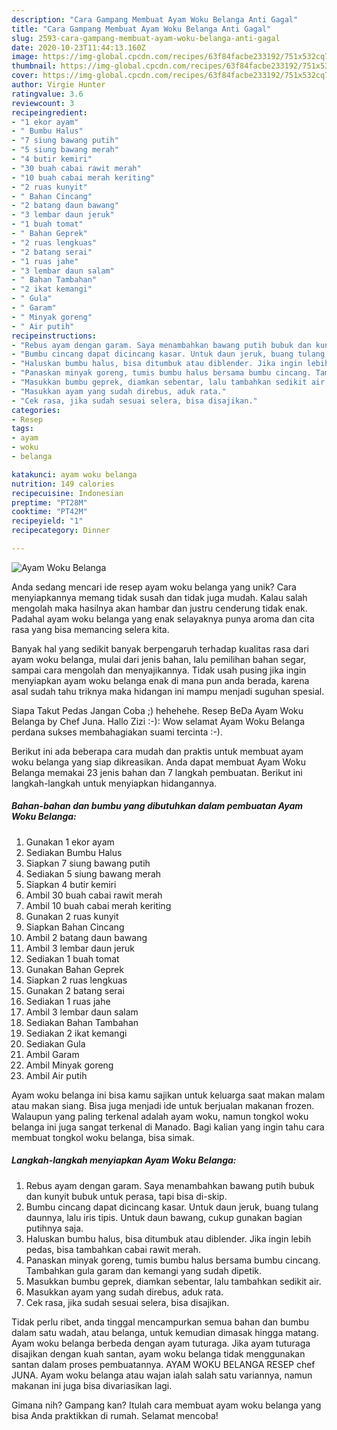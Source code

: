 ```yaml
---
description: "Cara Gampang Membuat Ayam Woku Belanga Anti Gagal"
title: "Cara Gampang Membuat Ayam Woku Belanga Anti Gagal"
slug: 2593-cara-gampang-membuat-ayam-woku-belanga-anti-gagal
date: 2020-10-23T11:44:13.160Z
image: https://img-global.cpcdn.com/recipes/63f84facbe233192/751x532cq70/ayam-woku-belanga-foto-resep-utama.jpg
thumbnail: https://img-global.cpcdn.com/recipes/63f84facbe233192/751x532cq70/ayam-woku-belanga-foto-resep-utama.jpg
cover: https://img-global.cpcdn.com/recipes/63f84facbe233192/751x532cq70/ayam-woku-belanga-foto-resep-utama.jpg
author: Virgie Hunter
ratingvalue: 3.6
reviewcount: 3
recipeingredient:
- "1 ekor ayam"
- " Bumbu Halus"
- "7 siung bawang putih"
- "5 siung bawang merah"
- "4 butir kemiri"
- "30 buah cabai rawit merah"
- "10 buah cabai merah keriting"
- "2 ruas kunyit"
- " Bahan Cincang"
- "2 batang daun bawang"
- "3 lembar daun jeruk"
- "1 buah tomat"
- " Bahan Geprek"
- "2 ruas lengkuas"
- "2 batang serai"
- "1 ruas jahe"
- "3 lembar daun salam"
- " Bahan Tambahan"
- "2 ikat kemangi"
- " Gula"
- " Garam"
- " Minyak goreng"
- " Air putih"
recipeinstructions:
- "Rebus ayam dengan garam. Saya menambahkan bawang putih bubuk dan kunyit bubuk untuk perasa, tapi bisa di-skip."
- "Bumbu cincang dapat dicincang kasar. Untuk daun jeruk, buang tulang daunnya, lalu iris tipis. Untuk daun bawang, cukup gunakan bagian putihnya saja."
- "Haluskan bumbu halus, bisa ditumbuk atau diblender. Jika ingin lebih pedas, bisa tambahkan cabai rawit merah."
- "Panaskan minyak goreng, tumis bumbu halus bersama bumbu cincang. Tambahkan gula garam dan kemangi yang sudah dipetik."
- "Masukkan bumbu geprek, diamkan sebentar, lalu tambahkan sedikit air."
- "Masukkan ayam yang sudah direbus, aduk rata."
- "Cek rasa, jika sudah sesuai selera, bisa disajikan."
categories:
- Resep
tags:
- ayam
- woku
- belanga

katakunci: ayam woku belanga 
nutrition: 149 calories
recipecuisine: Indonesian
preptime: "PT28M"
cooktime: "PT42M"
recipeyield: "1"
recipecategory: Dinner

---
```



![Ayam Woku Belanga](https://img-global.cpcdn.com/recipes/63f84facbe233192/751x532cq70/ayam-woku-belanga-foto-resep-utama.jpg)

Anda sedang mencari ide resep ayam woku belanga yang unik? Cara menyiapkannya memang tidak susah dan tidak juga mudah. Kalau salah mengolah maka hasilnya akan hambar dan justru cenderung tidak enak. Padahal ayam woku belanga yang enak selayaknya punya aroma dan cita rasa yang bisa memancing selera kita.

Banyak hal yang sedikit banyak berpengaruh terhadap kualitas rasa dari ayam woku belanga, mulai dari jenis bahan, lalu pemilihan bahan segar, sampai cara mengolah dan menyajikannya. Tidak usah pusing jika ingin menyiapkan ayam woku belanga enak di mana pun anda berada, karena asal sudah tahu triknya maka hidangan ini mampu menjadi suguhan spesial.

Siapa Takut Pedas Jangan Coba ;) hehehehe. Resep BeDa Ayam Woku Belanga by Chef Juna. Hallo Zizi :-): Wow selamat Ayam Woku Belanga perdana sukses membahagiakan suami tercinta :-).


Berikut ini ada beberapa cara mudah dan praktis untuk membuat ayam woku belanga yang siap dikreasikan. Anda dapat membuat Ayam Woku Belanga memakai 23 jenis bahan dan 7 langkah pembuatan. Berikut ini langkah-langkah untuk menyiapkan hidangannya.

<!--inarticleads1-->

##### Bahan-bahan dan bumbu yang dibutuhkan dalam pembuatan Ayam Woku Belanga:

1. Gunakan 1 ekor ayam
1. Sediakan  Bumbu Halus
1. Siapkan 7 siung bawang putih
1. Sediakan 5 siung bawang merah
1. Siapkan 4 butir kemiri
1. Ambil 30 buah cabai rawit merah
1. Ambil 10 buah cabai merah keriting
1. Gunakan 2 ruas kunyit
1. Siapkan  Bahan Cincang
1. Ambil 2 batang daun bawang
1. Ambil 3 lembar daun jeruk
1. Sediakan 1 buah tomat
1. Gunakan  Bahan Geprek
1. Siapkan 2 ruas lengkuas
1. Gunakan 2 batang serai
1. Sediakan 1 ruas jahe
1. Ambil 3 lembar daun salam
1. Sediakan  Bahan Tambahan
1. Sediakan 2 ikat kemangi
1. Sediakan  Gula
1. Ambil  Garam
1. Ambil  Minyak goreng
1. Ambil  Air putih


Ayam woku belanga ini bisa kamu sajikan untuk keluarga saat makan malam atau makan siang. Bisa juga menjadi ide untuk berjualan makanan frozen. Walaupun yang paling terkenal adalah ayam woku, namun tongkol woku belanga ini juga sangat terkenal di Manado. Bagi kalian yang ingin tahu cara membuat tongkol woku belanga, bisa simak. 

<!--inarticleads2-->

##### Langkah-langkah menyiapkan Ayam Woku Belanga:

1. Rebus ayam dengan garam. Saya menambahkan bawang putih bubuk dan kunyit bubuk untuk perasa, tapi bisa di-skip.
1. Bumbu cincang dapat dicincang kasar. Untuk daun jeruk, buang tulang daunnya, lalu iris tipis. Untuk daun bawang, cukup gunakan bagian putihnya saja.
1. Haluskan bumbu halus, bisa ditumbuk atau diblender. Jika ingin lebih pedas, bisa tambahkan cabai rawit merah.
1. Panaskan minyak goreng, tumis bumbu halus bersama bumbu cincang. Tambahkan gula garam dan kemangi yang sudah dipetik.
1. Masukkan bumbu geprek, diamkan sebentar, lalu tambahkan sedikit air.
1. Masukkan ayam yang sudah direbus, aduk rata.
1. Cek rasa, jika sudah sesuai selera, bisa disajikan.


Tidak perlu ribet, anda tinggal mencampurkan semua bahan dan bumbu dalam satu wadah, atau belanga, untuk kemudian dimasak hingga matang. Ayam woku belanga berbeda dengan ayam tuturaga. Jika ayam tuturaga disajikan dengan kuah santan, ayam woku belanga tidak menggunakan santan dalam proses pembuatannya. AYAM WOKU BELANGA RESEP chef JUNA. Ayam woku belanga atau wajan ialah salah satu variannya, namun makanan ini juga bisa divariasikan lagi. 

Gimana nih? Gampang kan? Itulah cara membuat ayam woku belanga yang bisa Anda praktikkan di rumah. Selamat mencoba!
